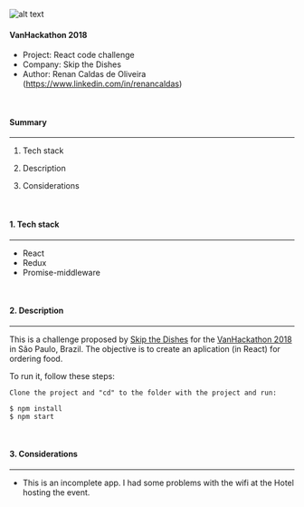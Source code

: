 
![alt text](https://d1qb2nb5cznatu.cloudfront.net/startups/i/737643-2a6700c8f1ece4e4a335c28ad0414cc9-medium_jpg.jpg)
#### VanHackathon 2018 


- Project: React code challenge
- Company: Skip the Dishes
- Author: Renan Caldas de Oliveira (https://www.linkedin.com/in/renancaldas)

&nbsp;
#### Summary 
---

1. Tech stack

2. Description

3. Considerations

&nbsp;
#### 1. Tech stack
---

- React
- Redux
- Promise-middleware


&nbsp;
#### 2. Description
---
This is a challenge proposed by [Skip the Dishes](https://www.skipthedishes.com/) for the [VanHackathon 2018](https://www.vanhack.com/hackathon/) in São Paulo, Brazil. The objective is to create an aplication (in React) for ordering food.

To run it, follow these steps:
```
Clone the project and "cd" to the folder with the project and run:

$ npm install
$ npm start
```

&nbsp;
#### 3. Considerations
---
- This is an incomplete app. I had some problems with the wifi at the Hotel hosting the event.


